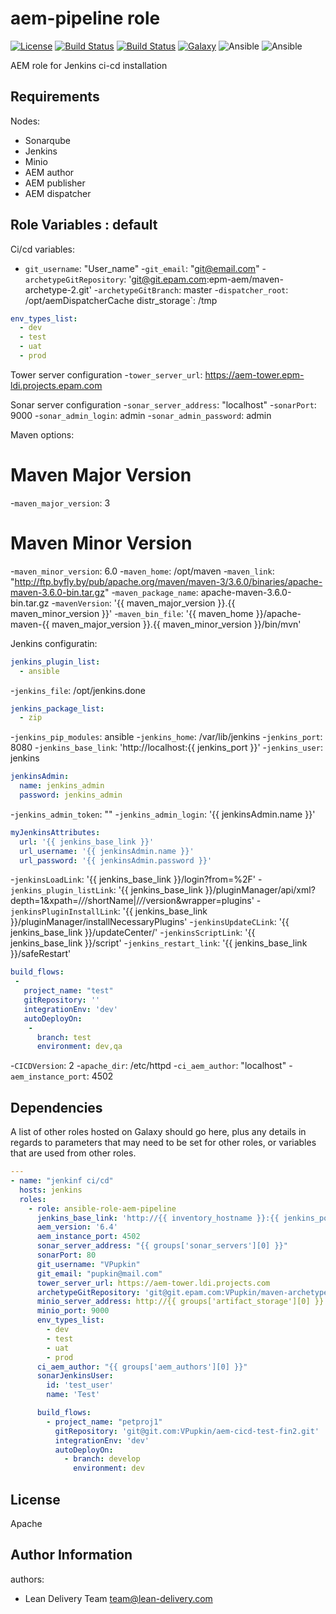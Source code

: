 aem-pipeline role
=========
[![License](https://img.shields.io/badge/license-Apache-green.svg?style=flat)](https://raw.githubusercontent.com/lean-delivery/ansible-role-aem-pipeline/master/LICENSE)
[![Build Status](https://travis-ci.org/lean-delivery/ansible-role-aem-pipeline.svg?branch=master)](https://travis-ci.org/lean-delivery/ansible-role-aem-pipeline)
[![Build Status](https://gitlab.com/lean-delivery/ansible-role-aem-pipeline/badges/master/build.svg)](https://gitlab.com/lean-delivery/ansible-role-aem-pipeline)
[![Galaxy](https://img.shields.io/badge/galaxy-lean__delivery.aem-pipeline-blue.svg)](https://galaxy.ansible.com/lean_delivery/aem-pipeline)
![Ansible](https://img.shields.io/ansible/role/d/role_id.svg)
![Ansible](https://img.shields.io/badge/dynamic/json.svg?label=min_ansible_version&url=https%3A%2F%2Fgalaxy.ansible.com%2Fapi%2Fv1%2Froles%2Frole_id%2F&query=$.min_ansible_version)

AEM  role for Jenkins ci-cd installation 

Requirements
------------

Nodes:
- Sonarqube
- Jenkins
- Minio
- AEM author
- AEM publisher 
- AEM dispatcher


Role Variables : default
--------------
Ci/cd variables:
- `git_username`: "User_name"
-`git_email`: "git@email.com"
-`archetypeGitRepository`: 'git@git.epam.com:epm-aem/maven-archetype-2.git'
-`archetypeGitBranch`: master
-`dispatcher_root`: /opt/aemDispatcherCache
distr_storage`: /tmp
```yml
env_types_list:
  - dev
  - test
  - uat
  - prod
```
  
Tower server configuration
-`tower_server_url`: https://aem-tower.epm-ldi.projects.epam.com

Sonar server configuration
-`sonar_server_address`: "localhost"
-`sonarPort`: 9000
-`sonar_admin_login`: admin
-`sonar_admin_password`: admin

Maven options:
# Maven Major Version
-`maven_major_version`: 3
# Maven Minor Version
-`maven_minor_version`: 6.0
-`maven_home`: /opt/maven
-`maven_link`: "http://ftp.byfly.by/pub/apache.org/maven/maven-3/3.6.0/binaries/apache-maven-3.6.0-bin.tar.gz"
-`maven_package_name`: apache-maven-3.6.0-bin.tar.gz
-`mavenVersion`: '{{ maven_major_version }}.{{ maven_minor_version }}'
-`maven_bin_file`: '{{ maven_home }}/apache-maven-{{ maven_major_version }}.{{ maven_minor_version }}/bin/mvn'

Jenkins configuratin:

```yml
jenkins_plugin_list:
  - ansible
```
-`jenkins_file`: /opt/jenkins.done
```yml
jenkins_package_list:
  - zip
```  
-`jenkins_pip_modules`: ansible
-`jenkins_home`: /var/lib/jenkins
-`jenkins_port`: 8080
-`jenkins_base_link`: 'http://localhost:{{ jenkins_port }}'
-`jenkins_user`: jenkins
```yml
jenkinsAdmin:
  name: jenkins_admin
  password: jenkins_admin
```
-`jenkins_admin_token`: ""
-`jenkins_admin_login`: '{{ jenkinsAdmin.name }}'
```yml
myJenkinsAttributes:
  url: '{{ jenkins_base_link }}'
  url_username: '{{ jenkinsAdmin.name }}'
  url_password: '{{ jenkinsAdmin.password }}'
```
-`jenkinsLoadLink`: '{{ jenkins_base_link }}/login?from=%2F'
-`jenkins_plugin_listLink`: '{{ jenkins_base_link }}/pluginManager/api/xml?depth=1&xpath=/*/*/shortName|/*/*/version&wrapper=plugins'
-`jenkinsPluginInstallLink`: '{{ jenkins_base_link }}/pluginManager/installNecessaryPlugins'
-`jenkinsUpdateCLink`: '{{ jenkins_base_link }}/updateCenter/'
-`jenkinsScriptLink`: '{{ jenkins_base_link }}/script'
-`jenkins_restart_link`: '{{ jenkins_base_link }}/safeRestart'
```yml  
build_flows:
 - 
   project_name: "test"
   gitRepository: ''
   integrationEnv: 'dev'
   autoDeployOn:
    -
      branch: test
      environment: dev,qa
```
-`CICDVersion`: 2
-`apache_dir`: /etc/httpd
-`ci_aem_author`: "localhost"
-`aem_instance_port`: 4502


Dependencies
------------

A list of other roles hosted on Galaxy should go here, plus any details in
regards to parameters that may need to be set for other roles, or variables that
are used from other roles.

```yml
---
- name: "jenkinf ci/cd"
  hosts: jenkins
  roles:
    - role: ansible-role-aem-pipeline
      jenkins_base_link: 'http://{{ inventory_hostname }}:{{ jenkins_port }}'
      aem_version: '6.4'
      aem_instance_port: 4502
      sonar_server_address: "{{ groups['sonar_servers'][0] }}"
      sonarPort: 80
      git_username: "VPupkin"
      git_email: "pupkin@mail.com"
      tower_server_url: https://aem-tower.ldi.projects.com
      archetypeGitRepository: 'git@git.epam.com:VPupkin/maven-archetype-2.git'
      minio_server_address: http://{{ groups['artifact_storage'][0] }}
      minio_port: 9000
      env_types_list:
        - dev
        - test
        - uat
        - prod
      ci_aem_author: "{{ groups['aem_authors'][0] }}"
      sonarJenkinsUser:
        id: 'test_user'
        name: 'Test'

      build_flows:
        - project_name: "petproj1"
          gitRepository: 'git@git.com:VPupkin/aem-cicd-test-fin2.git'
          integrationEnv: 'dev'
          autoDeployOn:
            - branch: develop
              environment: dev


```


License
-------
Apache

Author Information
------------------

authors:
  - Lean Delivery Team <team@lean-delivery.com>
